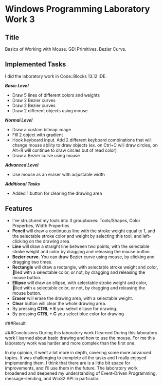 
# Windows Programming Laboratory Work 3

## Title
Basics of Working with Mouse. GDI Primitives. Bezier Curve.

## Implemented Tasks
I did the laboratory work in Code::Blocks 13.12 IDE.

**_Basic Level_**
- Draw 5 lines of different colors and weights
- Draw 2 Bezier curves 
- Draw 2 Bezier curves
- Draw 2 different objects using mouse

**_Normal Level_**
- Draw a custom bitmap image 
- Fill 2 object with gradient
- Hook keyboard input. Add 2 different keyboard combinations that will change mouse ability to draw objects (ex. on Ctrl+C will draw circles, on Alt+R will continue to draw circles but of read color)
- Draw a Bezier curve using mouse
    
**_Advanced Level_**
- Use mouse as an eraser with adjustable width

**_Additional Tasks_**
- Added 1 button for clearing the drawing area

## Features
- I've structured my tools into 3 groupboxes: Tools/Shapes, Color Properties, Width Properties
- <b>Pencil</b> will draw a continuous line with the stroke weight equal to 1, and the selectable stroke
color and weight by selecting this tool, and left-clicking on the drawing area.
- <b>Line</b> will draw a straight line between two points, with the selectable stroke weight and color
by dragging and releasing the mouse button.
- <b>Bezier curve.</b> You can draw Bezier curve using mouse, by clicking and dragging two times.
- <b>Rectangle</b> will draw a rectangle, with selectable stroke weight and color, lled with a selectable
color, or not, by dragging and releasing the mouse button.
- <b>Ellipse</b> will draw an ellipse, with selectable stroke weight and color, lled with a selectable
color, or not, by dragging and releasing the mouse button.
- <b>Eraser</b> will erase the drawing area, with a selectable weight.
- <b>Clear</b> button will clear the whole drawing area.
- By pressing <b>CTRL + E</b> you select ellipse for drawing.
- By pressing <b>CTRL + C</b> you select blue color for drawing

###Result

###Conclusions
During this laboratory work I learned During this laboratory work I learned about basic drawing and how to use the mouse. For me this laboratory work was harder and more complex than the first one.

In my opinion, it went a lot more in depth, covering some more advanced
topics. It was challenging to complete all the tasks and I really enjoyed implementing them. I think
that there are is a little bit space for improvements, and I'll use them in the future. The laboratory
work broadened and deepened my understanding of Event-Driven Programming, message-sending,
and Win32 API in particular.
